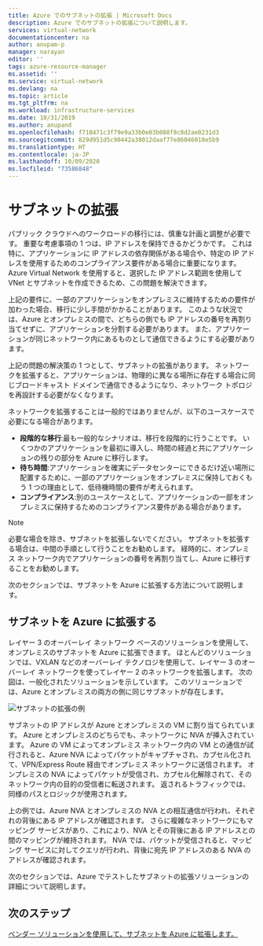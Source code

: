 ```yaml
---
title: Azure でのサブネットの拡張 | Microsoft Docs
description: Azure でのサブネットの拡張について説明します。
services: virtual-network
documentationcenter: na
author: anupam-p
manager: narayan
editor: ''
tags: azure-resource-manager
ms.assetid: ''
ms.service: virtual-network
ms.devlang: na
ms.topic: article
ms.tgt_pltfrm: na
ms.workload: infrastructure-services
ms.date: 10/31/2019
ms.author: anupand
ms.openlocfilehash: f718471c3f79e9a33b0e03b088f8c8d2ae0231d3
ms.sourcegitcommit: 829d951d5c90442a38012daaf77e86046018e5b9
ms.translationtype: HT
ms.contentlocale: ja-JP
ms.lasthandoff: 10/09/2020
ms.locfileid: "73586848"
---
```

# <a name="subnet-extension"></a>サブネットの拡張
パブリック クラウドへのワークロードの移行には、慎重な計画と調整が必要です。 重要な考慮事項の 1 つは、IP アドレスを保持できるかどうかです。 これは特に、アプリケーションに IP アドレスの依存関係がある場合や、特定の IP アドレスを使用するためのコンプライアンス要件がある場合に重要になります。 Azure Virtual Network を使用すると、選択した IP アドレス範囲を使用して VNet とサブネットを作成できるため、この問題を解決できます。

上記の要件に、一部のアプリケーションをオンプレミスに維持するための要件が加わった場合、移行に少し手間がかかることがあります。 このような状況では、Azure とオンプレミスの間で、どちらの側でも IP アドレスの番号を再割り当てせずに、アプリケーションを分割する必要があります。 また、アプリケーションが同じネットワーク内にあるものとして通信できるようにする必要があります。

上記の問題の解決策の 1 つとして、サブネットの拡張があります。 ネットワークを拡張すると、アプリケーションは、物理的に異なる場所に存在する場合に同じブロードキャスト ドメインで通信できるようになり、ネットワーク トポロジを再設計する必要がなくなります。 

ネットワークを拡張することは一般的ではありませんが、以下のユースケースで必要になる場合があります。

- **段階的な移行**:最も一般的なシナリオは、移行を段階的に行うことです。 いくつかのアプリケーションを最初に導入し、時間の経過と共にアプリケーションの残りの部分を Azure に移行します。
- **待ち時間**:アプリケーションを確実にデータセンターにできるだけ近い場所に配置するために、一部のアプリケーションをオンプレミスに保持しておくもう 1 つの理由として、低待機時間の要件が考えられます。
- **コンプライアンス**:別のユースケースとして、アプリケーションの一部をオンプレミスに保持するためのコンプライアンス要件がある場合があります。
 
> [!NOTE] 
> 必要な場合を除き、サブネットを拡張しないでください。 サブネットを拡張する場合は、中間の手順として行うことをお勧めします。 経時的に、オンプレミス ネットワーク内でアプリケーションの番号を再割り当てし、Azure に移行することをお勧めします。

次のセクションでは、サブネットを Azure に拡張する方法について説明します。


## <a name="extend-your-subnet-to-azure"></a>サブネットを Azure に拡張する
 レイヤー 3 のオーバーレイ ネットワーク ベースのソリューションを使用して、オンプレミスのサブネットを Azure に拡張できます。 ほとんどのソリューションでは、VXLAN などのオーバーレイ テクノロジを使用して、レイヤー 3 のオーバーレイ ネットワークを使ってレイヤー 2 のネットワークを拡張します。 次の図は、一般化されたソリューションを示しています。 このソリューションでは、Azure とオンプレミスの両方の側に同じサブネットが存在します。 

![サブネットの拡張の例](./media/subnet-extension/subnet-extension.png)

サブネットの IP アドレスが Azure とオンプレミスの VM に割り当てられています。 Azure とオンプレミスのどちらでも、ネットワークに NVA が挿入されています。 Azure の VM によってオンプレミス ネットワーク内の VM との通信が試行されると、Azure NVA によってパケットがキャプチャされ、カプセル化されて、VPN/Express Route 経由でオンプレミス ネットワークに送信されます。 オンプレミスの NVA によってパケットが受信され、カプセル化解除されて、そのネットワーク内の目的の受信者に転送されます。 返されるトラフィックでは、同様のパスとロジックが使用されます。

上の例では、Azure NVA とオンプレミスの NVA との相互通信が行われ、それぞれの背後にある IP アドレスが確認されます。 さらに複雑なネットワークにもマッピング サービスがあり、これにより、NVA とその背後にある IP アドレスとの間のマッピングが維持されます。 NVA では、パケットが受信されると、マッピング サービスに対してクエリが行われ、背後に宛先 IP アドレスのある NVA のアドレスが確認されます。

次のセクションでは、Azure でテストしたサブネットの拡張ソリューションの詳細について説明します。

## <a name="next-steps"></a>次のステップ 
[ベンダー ソリューションを使用して、サブネットを Azure に拡張します。](https://github.com/microsoft/Azure-LISP)
